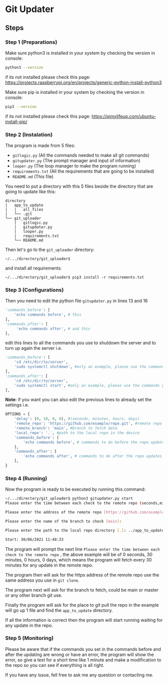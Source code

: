 # Git Updater

## Steps

### Step 1 (Preparations)

Make sure python3 is installed in your system by checking the version in console:

```bash
python3 --version
```

if its not installed please check this page: https://projects.raspberrypi.org/en/projects/generic-python-install-python3



Make sure pip is installed in your system by checking the version in console:

```bash
pip3 --version
```

if its not installed please check this page: https://pimylifeup.com/ubuntu-install-pip/



### Step 2 (Instalation)

The program is made from 5 files:

- `gitlogic.py` (All the commands needed to make all git commands)
- `gitupdater.py` (The prompt manager and input of information)
- `looper.py` (The loop manager to make the program running)
- `requirements.txt` (All the requirements that are going to be installed)
- `README.md` (This file)

You need to put a directory with this 5 files beside the directory that are going to update like this:

```
directory
|   app_to_update
|	│   all_files
|	└── .git
└── git_uploader
 	|   gitlogic.py
 	|   gitupdater.py
 	|   looper.py
 	|   requirements.txt
 	└── README.md
```

Then let's go to the `git_uploader` directory:

```
~/.../directory/git_uploader$ 
```

and install all requirements:

```
~/.../directory/git_uploader$ pip3 install -r requirements.txt
```



### Step 3 (Configurations)

Then you need to edit the python file `gitupdater.py` in lines 13 and 16

```python
'commands_before': [
    'echo commands before', # this
],
'commands_after': [
     'echo commands after', # and this
],
```

edit this lines to all the commands you use to shutdown the server and to turn up again the server i.e.

```python
'commands_before': [
    'cd /etc/dir/to/server',
    'sudo systemctl shutdown', #only an example, please use the commands you use to start server
],
'commands_after': [
    'cd /etc/dir/to/server',
    'sudo systemctl start', #only an example, please use the commands you use to start server
],
```

**Note**: if you want you can also edit the previous lines to already set the settings i.e.

```python
OPTIONS = {
    'delay': (0, 10, 0, 0), #(seconds, minutes, hours, days)
    'remote_repo': 'https://github.com/example/repo.git', #remote repo https address
    'remote_branch': 'main', #branch to fetch data
    'local_repo': '.', #path to the local repo in the device
    'commands_before': [
        'echo commands before', # commands to do before the repo updates
    ],
    'commands_after': [
        'echo commands after', # commands to do after the repo updates
    ],
}
```



### Step 4 (Running)

Now the program is ready to be executed by running this command:

```bash
~/.../directory/git_uploader$ python3 gitupdater.py start
Please enter the time between each check to the remote repo (seconds,minutes,hours,days) [0, 10, 0, 0]: 0,30,0,0

Please enter the address of the remote repo [https://github.com/example/repo.git]: https://github.com/Askaredox/git_uploader_test.git

Please enter the name of the branch to check [main]: 

Please enter the path to the local repo directory [.]: ../app_to_update

Start: 30/06/2021 11:48:33
```

The program will prompt the next line `Please enter the time between each check to the remote repo` , the above example will be of 0 seconds, 30 minutes, 0 hours, 0 days, which means the program will fetch every 30 minutes for any update in the remote repo.

The program then will ask for the https address of the remote repo use the same address you use in `git clone`.

The program next will ask for the branch to fetch, could be main or master or any other branch git use.

Finally the program will ask for the place to git pull the repo in the example will go up 1 file and find the `app_to_update` directory.

If all the information is correct then the program will start running waiting for any update in the repo. 

### Step 5 (Monitoring)

Please be aware that if the commands you set in the commands before and after the updating are wrong or have an error, the program will show the error, so give a test for a short time like 1 minute and make a modification to the repo so you can see if everything is all right.



If you have any issue, fell free to ask me any question or contacting me.




